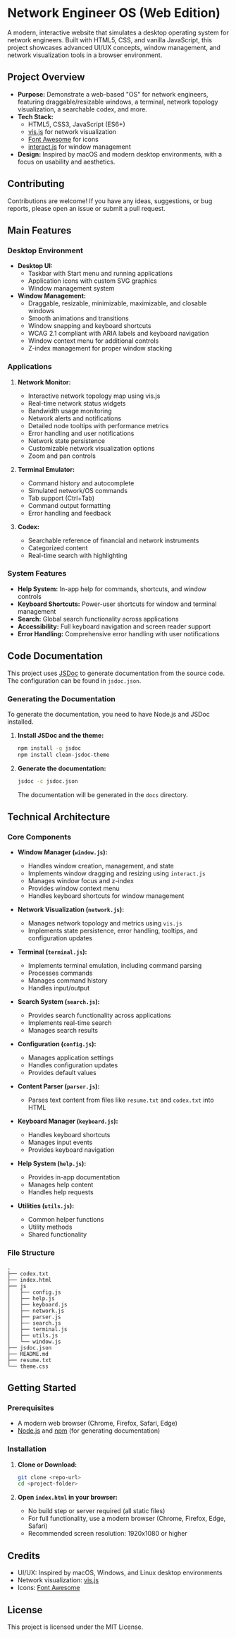 # Network Engineer OS (Web Edition)

A modern, interactive website that simulates a desktop operating system for network engineers. Built with HTML5, CSS, and vanilla JavaScript, this project showcases advanced UI/UX concepts, window management, and network visualization tools in a browser environment.

## Project Overview

- **Purpose:** Demonstrate a web-based "OS" for network engineers, featuring draggable/resizable windows, a terminal, network topology visualization, a searchable codex, and more.
- **Tech Stack:** 
  - HTML5, CSS3, JavaScript (ES6+)
  - [vis.js](https://visjs.org/) for network visualization
  - [Font Awesome](https://fontawesome.com/) for icons
  - [interact.js](https://interactjs.io/) for window management
- **Design:** Inspired by macOS and modern desktop environments, with a focus on usability and aesthetics.

## Contributing

Contributions are welcome! If you have any ideas, suggestions, or bug reports, please open an issue or submit a pull request.

## Main Features

### Desktop Environment
- **Desktop UI:** 
  - Taskbar with Start menu and running applications
  - Application icons with custom SVG graphics
  - Window management system
- **Window Management:** 
  - Draggable, resizable, minimizable, maximizable, and closable windows
  - Smooth animations and transitions
  - Window snapping and keyboard shortcuts
  - WCAG 2.1 compliant with ARIA labels and keyboard navigation
  - Window context menu for additional controls
  - Z-index management for proper window stacking

### Applications
1. **Network Monitor:**
   - Interactive network topology map using vis.js
   - Real-time network status widgets
   - Bandwidth usage monitoring
   - Network alerts and notifications
   - Detailed node tooltips with performance metrics
   - Error handling and user notifications
   - Network state persistence
   - Customizable network visualization options
   - Zoom and pan controls

2. **Terminal Emulator:**
   - Command history and autocomplete
   - Simulated network/OS commands
   - Tab support (Ctrl+Tab)
   - Command output formatting
   - Error handling and feedback

3. **Codex:**
   - Searchable reference of financial and network instruments
   - Categorized content
   - Real-time search with highlighting

### System Features
- **Help System:** In-app help for commands, shortcuts, and window controls
- **Keyboard Shortcuts:** Power-user shortcuts for window and terminal management
- **Search:** Global search functionality across applications
- **Accessibility:** Full keyboard navigation and screen reader support
- **Error Handling:** Comprehensive error handling with user notifications

## Code Documentation

This project uses [JSDoc](https://jsdoc.app/) to generate documentation from the source code. The configuration can be found in `jsdoc.json`.

### Generating the Documentation

To generate the documentation, you need to have Node.js and JSDoc installed.

1.  **Install JSDoc and the theme:**
    ```bash
    npm install -g jsdoc
    npm install clean-jsdoc-theme
    ```

2.  **Generate the documentation:**
    ```bash
    jsdoc -c jsdoc.json
    ```
    The documentation will be generated in the `docs` directory.

## Technical Architecture

### Core Components
- **Window Manager (`window.js`):** 
  - Handles window creation, management, and state
  - Implements window dragging and resizing using `interact.js`
  - Manages window focus and z-index
  - Provides window context menu
  - Handles keyboard shortcuts for window management

- **Network Visualization (`network.js`):** 
  - Manages network topology and metrics using `vis.js`
  - Implements state persistence, error handling, tooltips, and configuration updates

- **Terminal (`terminal.js`):** 
  - Implements terminal emulation, including command parsing
  - Processes commands
  - Manages command history
  - Handles input/output

- **Search System (`search.js`):** 
  - Provides search functionality across applications
  - Implements real-time search
  - Manages search results

- **Configuration (`config.js`):** 
  - Manages application settings
  - Handles configuration updates
  - Provides default values

- **Content Parser (`parser.js`):**
  - Parses text content from files like `resume.txt` and `codex.txt` into HTML

- **Keyboard Manager (`keyboard.js`):** 
  - Handles keyboard shortcuts
  - Manages input events
  - Provides keyboard navigation

- **Help System (`help.js`):** 
  - Provides in-app documentation
  - Manages help content
  - Handles help requests

- **Utilities (`utils.js`):** 
  - Common helper functions
  - Utility methods
  - Shared functionality

### File Structure
```
.
├── codex.txt
├── index.html
├── js
│   ├── config.js
│   ├── help.js
│   ├── keyboard.js
│   ├── network.js
│   ├── parser.js
│   ├── search.js
│   ├── terminal.js
│   ├── utils.js
│   └── window.js
├── jsdoc.json
├── README.md
├── resume.txt
└── theme.css
```

## Getting Started

### Prerequisites

- A modern web browser (Chrome, Firefox, Safari, Edge)
- [Node.js](https://nodejs.org/) and [npm](https://www.npmjs.com/) (for generating documentation)

### Installation

1. **Clone or Download:**
   ```bash
   git clone <repo-url>
   cd <project-folder>
   ```

2. **Open `index.html` in your browser:**
   - No build step or server required (all static files)
   - For full functionality, use a modern browser (Chrome, Firefox, Edge, Safari)
   - Recommended screen resolution: 1920x1080 or higher

## Credits
- UI/UX: Inspired by macOS, Windows, and Linux desktop environments
- Network visualization: [vis.js](https://visjs.org/)
- Icons: [Font Awesome](https://fontawesome.com/)

## License

This project is licensed under the MIT License.



